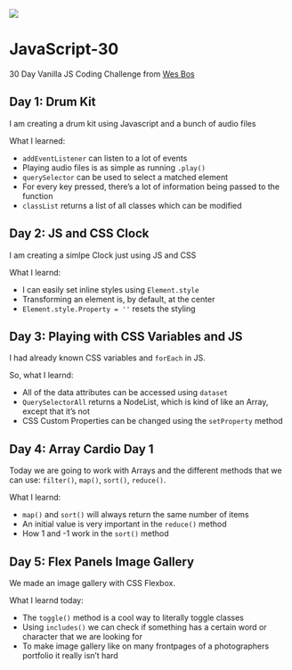 ![](https://javascript30.com/images/JS3-social-share.png)

# JavaScript-30
30 Day Vanilla JS Coding Challenge from [Wes Bos](https://github.com/wesbos/JavaScript30)

## Day 1: Drum Kit
I am creating a drum kit using Javascript and a bunch of audio files

What I learned:
- ```addEventListener``` can listen to a lot of events
- Playing audio files is as simple as running ```.play()```
- ```querySelector``` can be used to select a matched element
- For every key pressed, there’s a lot of information being passed to the function
- ```classList``` returns a list of all classes which can be modified

## Day 2: JS and CSS Clock
I am creating a simlpe Clock just using JS and CSS

What I learnd:
- I can easily set inline styles using ```Element.style```
- Transforming an element is, by default, at the center
- ```Element.style.Property = ''``` resets the styling

## Day 3: Playing with CSS Variables and JS
I had already known CSS variables and ```forEach``` in JS.

So, what I learnd:
- All of the data attributes can be accessed using ```dataset```
- ```QuerySelectorAll``` returns a NodeList, which is kind of like an Array, except that it’s not
- CSS Custom Properties can be changed using the ```setProperty``` method

## Day 4: Array Cardio Day 1
Today we are going to work with Arrays and the different methods that we can use: ```filter()```, ```map()```, ```sort()```, ```reduce()```.

What I learnd:
- ```map()``` and ```sort()``` will always return the same number of items
- An initial value is very important in the ```reduce()``` method
- How 1 and -1 work in the ```sort()``` method

## Day 5: Flex Panels Image Gallery
We made an image gallery with CSS Flexbox.

What I learnd today:
- The ```toggle()``` method is a cool way to literally toggle classes
- Using ```includes()``` we can check if something has a certain word or character that we are looking for
- To make image gallery like on many frontpages of a photographers portfolio it really isn’t hard
